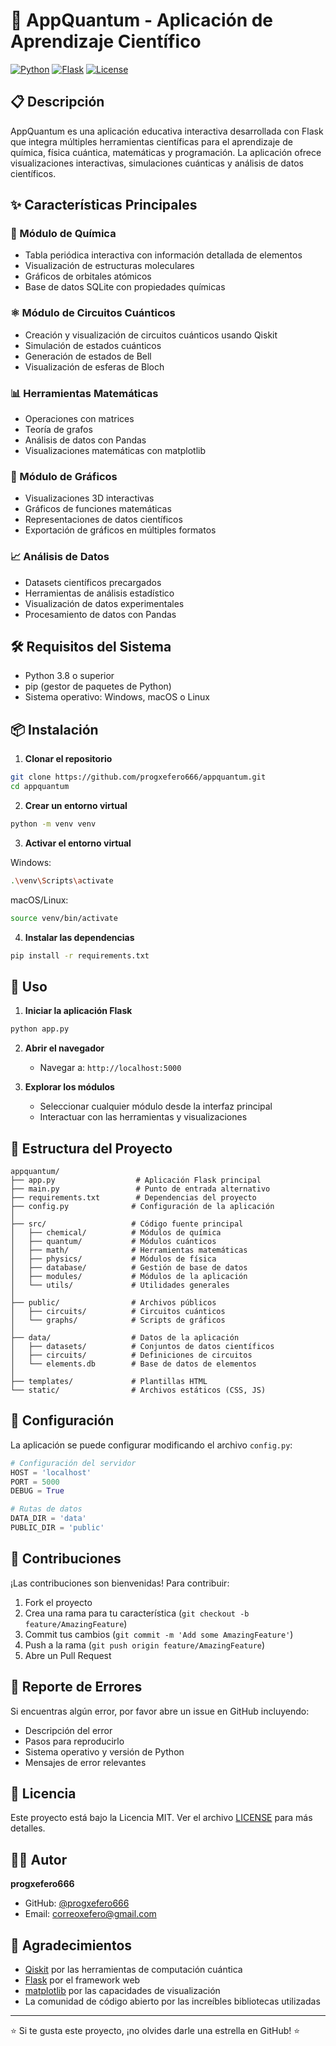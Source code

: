 # 🚀 AppQuantum - Aplicación de Aprendizaje Científico

[![Python](https://img.shields.io/badge/Python-3.8+-blue.svg)](https://www.python.org/downloads/)
[![Flask](https://img.shields.io/badge/Flask-2.0+-green.svg)](https://flask.palletsprojects.com/)
[![License](https://img.shields.io/badge/License-MIT-yellow.svg)](LICENSE)

## 📋 Descripción

AppQuantum es una aplicación educativa interactiva desarrollada con Flask que integra múltiples herramientas científicas para el aprendizaje de química, física cuántica, matemáticas y programación. La aplicación ofrece visualizaciones interactivas, simulaciones cuánticas y análisis de datos científicos.

## ✨ Características Principales

### 🧪 Módulo de Química
- Tabla periódica interactiva con información detallada de elementos
- Visualización de estructuras moleculares
- Gráficos de orbitales atómicos
- Base de datos SQLite con propiedades químicas

### ⚛️ Módulo de Circuitos Cuánticos
- Creación y visualización de circuitos cuánticos usando Qiskit
- Simulación de estados cuánticos
- Generación de estados de Bell
- Visualización de esferas de Bloch

### 📊 Herramientas Matemáticas
- Operaciones con matrices
- Teoría de grafos
- Análisis de datos con Pandas
- Visualizaciones matemáticas con matplotlib

### 🎨 Módulo de Gráficos
- Visualizaciones 3D interactivas
- Gráficos de funciones matemáticas
- Representaciones de datos científicos
- Exportación de gráficos en múltiples formatos

### 📈 Análisis de Datos
- Datasets científicos precargados
- Herramientas de análisis estadístico
- Visualización de datos experimentales
- Procesamiento de datos con Pandas

## 🛠️ Requisitos del Sistema

- Python 3.8 o superior
- pip (gestor de paquetes de Python)
- Sistema operativo: Windows, macOS o Linux

## 📦 Instalación

1. **Clonar el repositorio**
```bash
git clone https://github.com/progxefero666/appquantum.git
cd appquantum
```

2. **Crear un entorno virtual**
```bash
python -m venv venv
```

3. **Activar el entorno virtual**

Windows:
```bash
.\venv\Scripts\activate
```

macOS/Linux:
```bash
source venv/bin/activate
```

4. **Instalar las dependencias**
```bash
pip install -r requirements.txt
```

## 🚀 Uso

1. **Iniciar la aplicación Flask**
```bash
python app.py
```

2. **Abrir el navegador**
   - Navegar a: `http://localhost:5000`

3. **Explorar los módulos**
   - Seleccionar cualquier módulo desde la interfaz principal
   - Interactuar con las herramientas y visualizaciones

## 📁 Estructura del Proyecto

```
appquantum/
├── app.py                  # Aplicación Flask principal
├── main.py                 # Punto de entrada alternativo
├── requirements.txt        # Dependencias del proyecto
├── config.py              # Configuración de la aplicación
│
├── src/                   # Código fuente principal
│   ├── chemical/          # Módulos de química
│   ├── quantum/           # Módulos cuánticos
│   ├── math/              # Herramientas matemáticas
│   ├── physics/           # Módulos de física
│   ├── database/          # Gestión de base de datos
│   ├── modules/           # Módulos de la aplicación
│   └── utils/             # Utilidades generales
│
├── public/                # Archivos públicos
│   ├── circuits/          # Circuitos cuánticos
│   └── graphs/            # Scripts de gráficos
│
├── data/                  # Datos de la aplicación
│   ├── datasets/          # Conjuntos de datos científicos
│   ├── circuits/          # Definiciones de circuitos
│   └── elements.db        # Base de datos de elementos
│
├── templates/             # Plantillas HTML
└── static/                # Archivos estáticos (CSS, JS)
```

## 🔧 Configuración

La aplicación se puede configurar modificando el archivo `config.py`:

```python
# Configuración del servidor
HOST = 'localhost'
PORT = 5000
DEBUG = True

# Rutas de datos
DATA_DIR = 'data'
PUBLIC_DIR = 'public'
```

## 🤝 Contribuciones

¡Las contribuciones son bienvenidas! Para contribuir:

1. Fork el proyecto
2. Crea una rama para tu característica (`git checkout -b feature/AmazingFeature`)
3. Commit tus cambios (`git commit -m 'Add some AmazingFeature'`)
4. Push a la rama (`git push origin feature/AmazingFeature`)
5. Abre un Pull Request

## 🐛 Reporte de Errores

Si encuentras algún error, por favor abre un issue en GitHub incluyendo:
- Descripción del error
- Pasos para reproducirlo
- Sistema operativo y versión de Python
- Mensajes de error relevantes

## 📝 Licencia

Este proyecto está bajo la Licencia MIT. Ver el archivo [LICENSE](LICENSE) para más detalles.

## 👨‍💻 Autor

**progxefero666**
- GitHub: [@progxefero666](https://github.com/progxefero666)
- Email: correoxefero@gmail.com

## 🙏 Agradecimientos

- [Qiskit](https://qiskit.org/) por las herramientas de computación cuántica
- [Flask](https://flask.palletsprojects.com/) por el framework web
- [matplotlib](https://matplotlib.org/) por las capacidades de visualización
- La comunidad de código abierto por las increíbles bibliotecas utilizadas

---

⭐ Si te gusta este proyecto, ¡no olvides darle una estrella en GitHub! ⭐ 